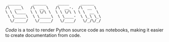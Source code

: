      ______     ______     _____     ______    
    /\  ___\   /\  __ \   /\  __-.  /\  __ \   
    \ \ \____  \ \ \/\ \  \ \ \/\ \ \ \  __ \  
     \ \_____\  \ \_____\  \ \____-  \ \_\ \_\ 
      \/_____/   \/_____/   \/____/   \/_/\/_/ 

*Coda* is a tool to render Python source code as notebooks, making it
easier to create documentation from code.

